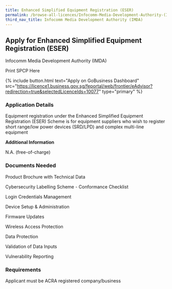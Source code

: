 ```yaml
---
title: Enhanced Simplified Equipment Registration (ESER)
permalink: /browse-all-licences/Infocomm-Media-Development-Authority-(IMDA)/Enhanced-Simplified-Equipment-Registration-(ESER)
third_nav_title: Infocomm Media Development Authority (IMDA)
---
```


## Apply for Enhanced Simplified Equipment Registration (ESER)

Infocomm Media Development Authority (IMDA)

Print SPCP Here


{% include button.html text="Apply on GoBusiness Dashboard" src="https://licence1.business.gov.sg/feportal/web/frontier/eAdvisor?redirection=true&selectedLicenceIds=10077" type="primary" %}

### Application Details

<p>Equipment registration under the Enhanced Simplified Equipment Registration (ESER) Scheme is for equipment suppliers who wish to register short range/low power devices (SRD/LPD) and complex multi-line equipment</p>

**Additional Information**

N.A. (free-of-charge)

### Documents Needed

Product Brochure with Technical Data

Cybersecurity Labelling Scheme - Conformance Checklist

Login Credentials Management

Device Setup & Administration

Firmware Updates

Wireless Access Protection

Data Protection

Validation of Data Inputs

Vulnerability Reporting

### Requirements

Applicant must be ACRA registered company/business

